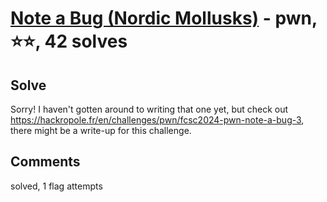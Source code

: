[Note a Bug (Nordic Mollusks)](challenge_files/README.md) - pwn, ⭐⭐, 42 solves
===


## Solve

Sorry! I haven't gotten around to writing that one yet, but check out https://hackropole.fr/en/challenges/pwn/fcsc2024-pwn-note-a-bug-3, there might be a write-up for this challenge.

## Comments

solved, 1 flag attempts